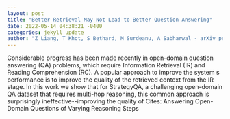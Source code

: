 ```yaml
--- 
layout: post 
title: "Better Retrieval May Not Lead to Better Question Answering" 
date: 2022-05-14 04:38:21 -0400 
categories: jekyll update 
author: "Z Liang, T Khot, S Bethard, M Surdeanu, A Sabharwal - arXiv preprint arXiv , 2022" 
--- 
```

Considerable progress has been made recently in open-domain question answering (QA) problems, which require Information Retrieval (IR) and Reading Comprehension (RC). A popular approach to improve the system s performance is to improve the quality of the retrieved context from the IR stage. In this work we show that for StrategyQA, a challenging open-domain QA dataset that requires multi-hop reasoning, this common approach is surprisingly ineffective--improving the quality of Cites: Answering Open-Domain Questions of Varying Reasoning Steps